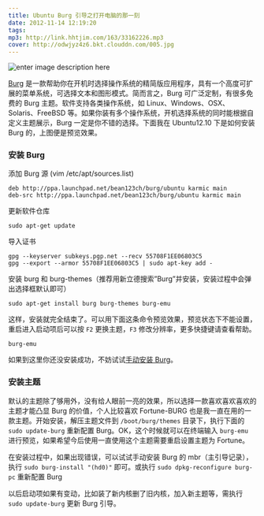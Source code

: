 ```yaml
---
title: Ubuntu Burg 引导之打开电脑的那一刻
date: 2012-11-14 12:19:20
tags:
mp3: http://link.hhtjim.com/163/33162226.mp3
cover: http://odwjyz4z6.bkt.clouddn.com/005.jpg
---
```

![enter image description here](http://odwjyz4z6.bkt.clouddn.com/burg-preview.jpg)

[Burg](https://code.google.com/archive/p/burg/downloads) 是一款帮助你在开机时选择操作系统的精简版应用程序，具有一个高度可扩展的菜单系统，可选择文本和图形模式。简而言之，Burg 可广泛定制，有很多免费的 Burg 主题。软件支持各类操作系统，如 Linux、Windows、OSX、Solaris、FreeBSD 等。如果你装有多个操作系统，开机选择系统的同时能根据自定义主题展示，Burg 一定是你不错的选择。下面我在 Ubuntu12.10 下是如何安装 Burg 的，上图便是预览效果。

### 安装 Burg

添加 Burg 源 (vim  /etc/apt/sources.list)
```
deb http://ppa.launchpad.net/bean123ch/burg/ubuntu karmic main
deb-src http://ppa.launchpad.net/bean123ch/burg/ubuntu karmic main
```
更新软件仓库
```
sudo apt-get update
```
导入证书
```
gpg --keyserver subkeys.pgp.net --recv 55708F1EE06803C5
gpg --export --armor 55708F1EE06803C5 | sudo apt-key add -
```
安装 burg 和 burg-themes（推荐用新立德搜索”Burg”并安装，安装过程中会弹出选择框默认即可）
```
sudo apt-get install burg burg-themes burg-emu
```
这样，安装就完全结束了。可以用下面这条命令预览效果，预览状态下不能设置，重启进入启动项后可以按 `F2` 更换主题，`F3` 修改分辨率，更多快捷键请查看帮助。
```
burg-emu
```
如果到这里你还没安装成功，不妨试试[手动安装 Burg](http://fech.in/2012/install-burg-on-ubuntu-manual/)。

### 安装主题

默认的主题除了够用外，没有给人眼前一亮的效果，所以选择一款喜欢喜欢喜欢的主题才能凸显 Burg 的价值，个人比较喜欢 Fortune-BURG 也是我一直在用的一款主题。开始安装，解压主题文件到 `/boot/burg/themes` 目录下，执行下面的 `sudo update-burg` 重新配置 Burg。OK，这个时候就可以在终端输入 `burg-emu` 进行预览，如果希望今后使用一直使用这个主题需要重启设置主题为 Fortune。

在安装过程中，如果出现错误，可以试试手动安装 Burg 的 mbr（主引导记录），执行 `sudo burg-install "(hd0)"` 即可。或执行 `sudo dpkg-reconfigure burg-pc` 重新配置 Burg

以后启动项如果有变动，比如装了新内核删了旧内核，加入新主题等，需执行 `sudo update-burg` 更新 Burg 引导。
